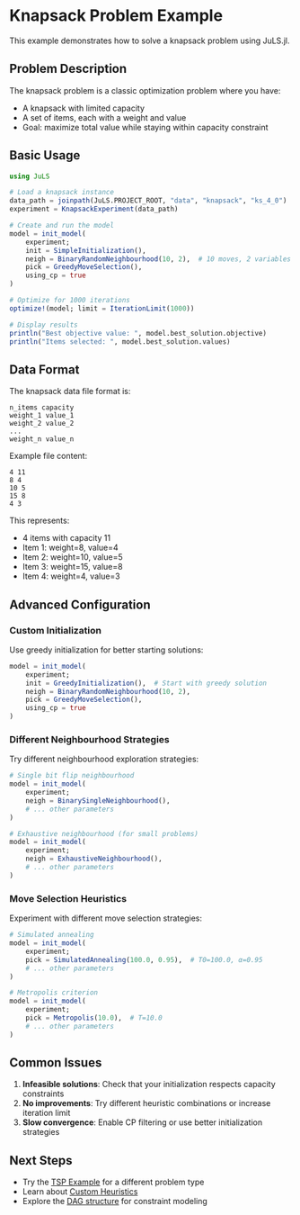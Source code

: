# Knapsack Problem Example

This example demonstrates how to solve a knapsack problem using JuLS.jl.

## Problem Description

The knapsack problem is a classic optimization problem where you have:
- A knapsack with limited capacity
- A set of items, each with a weight and value
- Goal: maximize total value while staying within capacity constraint

## Basic Usage

```julia
using JuLS

# Load a knapsack instance
data_path = joinpath(JuLS.PROJECT_ROOT, "data", "knapsack", "ks_4_0")
experiment = KnapsackExperiment(data_path)

# Create and run the model
model = init_model(
    experiment;
    init = SimpleInitialization(),
    neigh = BinaryRandomNeighbourhood(10, 2),  # 10 moves, 2 variables per move
    pick = GreedyMoveSelection(),
    using_cp = true
)

# Optimize for 1000 iterations
optimize!(model; limit = IterationLimit(1000))

# Display results
println("Best objective value: ", model.best_solution.objective)
println("Items selected: ", model.best_solution.values)
```

## Data Format

The knapsack data file format is:
```
n_items capacity
weight_1 value_1
weight_2 value_2
...
weight_n value_n
```

Example file content:
```
4 11
8 4
10 5
15 8
4 3
```

This represents:
- 4 items with capacity 11
- Item 1: weight=8, value=4
- Item 2: weight=10, value=5
- Item 3: weight=15, value=8
- Item 4: weight=4, value=3

## Advanced Configuration

### Custom Initialization

Use greedy initialization for better starting solutions:

```julia
model = init_model(
    experiment;
    init = GreedyInitialization(),  # Start with greedy solution
    neigh = BinaryRandomNeighbourhood(10, 2),
    pick = GreedyMoveSelection(),
    using_cp = true
)
```

### Different Neighbourhood Strategies

Try different neighbourhood exploration strategies:

```julia
# Single bit flip neighbourhood
model = init_model(
    experiment;
    neigh = BinarySingleNeighbourhood(),
    # ... other parameters
)

# Exhaustive neighbourhood (for small problems)
model = init_model(
    experiment;
    neigh = ExhaustiveNeighbourhood(),
    # ... other parameters
)
```

### Move Selection Heuristics

Experiment with different move selection strategies:

```julia
# Simulated annealing
model = init_model(
    experiment;
    pick = SimulatedAnnealing(100.0, 0.95),  # T0=100.0, α=0.95
    # ... other parameters
)

# Metropolis criterion
model = init_model(
    experiment;
    pick = Metropolis(10.0),  # T=10.0
    # ... other parameters
)
```

## Common Issues

1. **Infeasible solutions**: Check that your initialization respects capacity constraints
2. **No improvements**: Try different heuristic combinations or increase iteration limit
3. **Slow convergence**: Enable CP filtering or use better initialization strategies

## Next Steps

- Try the [TSP Example](tsp.md) for a different problem type
- Learn about [Custom Heuristics](../guide/heuristics.md)
- Explore the [DAG structure](../guide/dag.md) for constraint modeling
